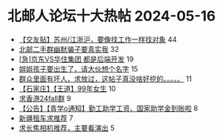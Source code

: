 # 北邮人论坛十大热帖 2024-05-16

- [【交友贴】苏州/江浙沪，要像找工作一样找对象](https://bbs.byr.cn/article/WorkLife/1214780) 44
- [北邮二手群幽默骗子要真实我](https://bbs.byr.cn/article/Picture/3362525) 32
- [[急]京东VS华住集团 都是后端开发](https://bbs.byr.cn/article/Job/2211917) 19
- [姐姐孩子要出生了，请大伙想个名字](https://bbs.byr.cn/article/Talking/6416721) 15
- [群众里面有坏人，求放过，这帖子真没啥好挖的。。。。。](https://bbs.byr.cn/article/Feeling/3198559) 11
- [【石家庄】【王道】99年女生](https://bbs.byr.cn/article/Friends/2052960) 10
- [求香港24fall群](https://bbs.byr.cn/article/GoAbroad/396435) 9
- [【公告】【青学o通知】勤工助学工资、国家助学金到账啦](https://bbs.byr.cn/article/Selfsupport/23671) 8
- [新疆租车求推荐](https://bbs.byr.cn/article/Travel/147649) 7
- [求长焦相机推荐，主要看演出](https://bbs.byr.cn/article/Photo/278282) 5


